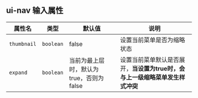<h2 uiAnchor id="ui-nav-输入属性">ui-nav 输入属性</h2>

| 属性名      | 类型      | 默认值  | 说明       |
| --                | --        | --            |--        |
| `thumbnail`       | `boolean`  | false             | 设置当前菜单是否为缩略状态         |
| `expand`          | `boolean`  | 当前为最上层时，默认为 true，否则为 false             | 设置当前菜单默认是否展开，**当设置为true时，会与上一级缩略菜单发生样式冲突** |
